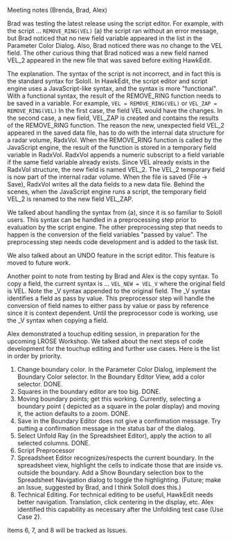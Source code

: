 Meeting notes (Brenda, Brad, Alex)

Brad was testing the latest release using the script editor.  For example, with the script ...
```REMOVE_RING(VEL)``` (a)
the script ran without an error message, but Brad noticed that no new field variable appeared in the list in 
the Parameter Color Dialog.  Also, Brad noticed there was no change to the VEL field.  The other curious thing that Brad noticed was a new field named VEL_2 appeared in the new file that was saved before exiting HawkEdit.  

The explanation.  The syntax of the script is not incorrect, and in fact this is the standard syntax for SoloII.
In HawkEdit, the script editor and script engine uses a JavaScript-like syntax, and the syntax is more "functional". 
With a functional syntax, the result of the REMOVE_RING function needs to be saved in a variable.  For example,
```VEL = REMOVE_RING(VEL)```
or 
```VEL_ZAP = REMOVE_RING(VEL)```
In the first case, the field VEL would have the changes.  In the second case, a new field, VEL_ZAP is created and 
contains the results of the REMOVE_RING function. 
The reason the new, unexpected field VEL_2 appeared in the saved data file, has to do with the internal data structure for a radar volume, RadxVol.  When the REMOVE_RING function is called by the JavaScript engine, the result of the function is stored in a temporary field variable in RadxVol.  RadxVol appends a numeric subscript to a field variable if the same field variable already exists.  Since VEL already exists in the RadxVol structure, the new field is named VEL_2.  The VEL_2 temporary field is now part of the internal radar volume.  When the file is saved (File -> Save), RadxVol writes all the data fields to a new data file.  Behind the scenes, when the JavaScript engine runs a script, the temporary field VEL_2 is renamed to the new field VEL_ZAP.  

We talked about handling the syntax from (a), since it is so familiar to SoloII users.  This syntax can be handled
in a preprocessing step prior to evaluation by the script engine.  The other preprocessing step that needs to 
happen is the conversion of the field variables "passed by value".  The preprocessing step needs code development 
and is added to the task list.

We also talked about an UNDO feature in the script editor.  This feature is moved to future work.

Another point to note from testing by Brad and Alex is the copy syntax.  To copy a field, the current syntax is ...
```VEL_NEW = VEL_V```
where the original field is VEL.  Note the \_V syntax appended to the original field.  The \_V syntax identifies
a field as pass by value.  This preprocessor step will handle the conversion of field names to either pass by
value or pass by reference since it is context dependent.  Until the preprocessor code is working, use the \_V 
syntax when copying a field.  

Alex demonstrated a touchup editing session, in preparation for the upcoming LROSE Workshop.  We talked about the
next steps of code development for the touchup editing and further use cases.  Here is the list in order by priority.

1.  Change boundary color.  In the Parameter Color Dialog, implement the Boundary Color selector.  In the Boundary Editor View, add a color selector. DONE.
2.  Squares in the boundary editor are too big. DONE.
3.  Moving boundary points; get this working.  Currently, selecting a boundary point ( depicted as a square in the polar display) and moving it, the action defaults to a zoom. DONE.
4.  Save in the Boundary Editor does not give a confirmation message.  Try putting a confirmation message in the status bar of the dialog.
5.  Select Unfold Ray (in the Spreadsheet Editor), apply the action to all selected columns. DONE.
6.  Script Preprocessor 
7.  Spreadsheet Editor recognizes/respects the current boundary.  In the spreadsheet view, highlight the cells to indicate those that are inside vs. outside the boundary. Add a Show Boundary selection box to the Spreadsheet Navigation dialog to toggle the highlighting. (Future; make an Issue, suggested by Brad, and I think SoloII does this.) 
8.  Technical Editing.  For technical editing to be useful, HawkEdit needs better navigation.  Translation, click centering in the display, etc.  Alex identified this capability as necessary after the Unfolding test case (Use Case 2).
  
Items 6, 7, and 8 will be tracked as Issues. 
